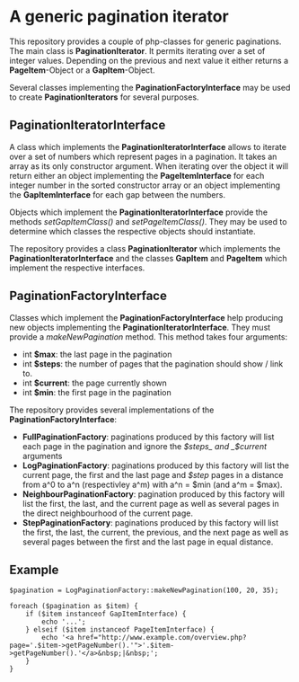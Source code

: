 A generic pagination iterator
=============================

This repository provides a couple of php-classes for generic paginations. The main class
is **PaginationIterator**. It permits iterating over a set of integer values. Depending 
on the previous and next value it either returns a **PageItem**-Object or a **GapItem**-Object.

Several classes implementing the **PaginationFactoryInterface** may be used to create 
**PaginationIterators** for several purposes.

PaginationIteratorInterface
---------------------------

A class which implements the **PaginationIteratorInterface** allows to iterate over a set of numbers
which represent pages in a pagination. It takes an array as its only constructor argument.
When iterating over the object it will return either an object implementing the **PageItemInterface**
for each integer number in the sorted constructor array or an object implementing the
**GapItemInterface** for each gap between the numbers.

Objects which implement the **PaginationIteratorInterface** provide the methods _setGapItemClass()_
and _setPageItemClass()_. They may be used to determine which classes the respective objects
should instantiate.

The repository provides a class **PaginationIterator** which implements the **PaginationIteratorInterface**
and the classes **GapItem** and **PageItem** which implement the respective interfaces.

PaginationFactoryInterface
--------------------------

Classes which implement the **PaginationFactoryInterface** help producing new objects
implementing the **PaginationIteratorInterface**. They must provide a _makeNewPagination_ method.
This method takes four arguments:

- int **$max**: the last page in the pagination
- int **$steps**: the number of pages that the pagination should show / link to.
- int **$current**: the page currently shown 
- int **$min**: the first page in the pagination

The repository provides several implementations of the **PaginationFactoryInterface**:

- **FullPaginationFactory**: paginations produced by this factory will list each page in the pagination
	and ignore the _$steps_ and _$current_ arguments
- **LogPaginationFactory**: paginations produced by this factory will list the current page, the first and
	the last page and _$step_ pages in a distance from a^0 to a^n (respectivley a^m) with a^n = $min (and a^m = $max).
- **NeighbourPaginationFactory**: pagination produced by this factory will list the first, the last, and the current page as well as
	several pages in the direct neighbourhood of the current page.
- **StepPaginationFactory**: paginations produced by this factory will list the first, the last, the current, the 
	previous, and the next page as well as several pages between the first and the last page in equal distance.

Example
-------

  	$pagination = LogPaginationFactory::makeNewPagination(100, 20, 35);

	foreach ($pagination as $item) {
		if ($item instanceof GapItemInterface) {
			echo '...';
		} elseif ($item instanceof PageItemInterface) {
			echo '<a href="http://www.example.com/overview.php?page='.$item->getPageNumber().'">'.$item->getPageNumber().'</a>&nbsp;|&nbsp;';	
		}
  	}
